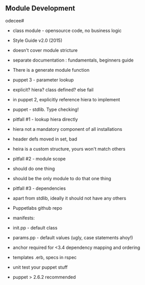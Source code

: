 ## Module Development

odecee#

 - class module - opensource code, no business logic

 - Style Guide v2.0 (2015)
  - doesn't cover module stricture
  - separate documentation : fundamentals, beginners guide

 - There is a generate module function

 - puppet 3 - parameter lookup
  - explicit? hiera? class defined? else fail
  - in puppet 2, explicitly reference hiera to implement

 - puppet - stdlib. Type checking!

 - pitfall #1 - lookup hiera directly
  - hiera not a mandatory component of all installations
  - header defs moved in set, bad
  - heira is a custom structure, yours won't match others

 - pitfall #2 - module scope
  - should do one thing
  - should be the only module to do that one thing
 
 - pitfall #3 - dependencies
  - apart from stdlib, ideally it should not have any others

 - Puppetlabs github repo
 
 - manifests: 
  - init.pp - default class
  - params.pp - default values (ugly, case statements ahoy!)

 - anchor required for <3.4 dependency mapping and ordering

 - templates .erb, specs in rspec

 - unit test your puppet stuff

 - puppet > 2.6.2 recommended


 
